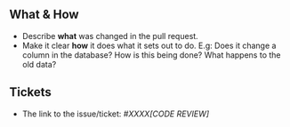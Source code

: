 ## What & How
* Describe **what** was changed in the pull request.
* Make it clear **how** it does what it sets out to do. E.g: Does it change a column in the database? How is this being done? What happens to the old data?

## Tickets
* The link to the issue/ticket: _#XXXX[CODE REVIEW]_